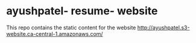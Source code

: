 # ayushpatel- resume- website
This repo contains the static content for the website http://ayushpatel.s3-website.ca-central-1.amazonaws.com/
